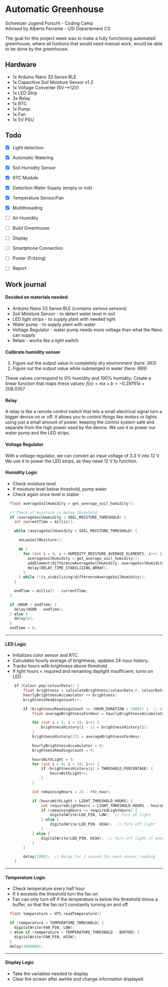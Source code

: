 # Automatic Greenhouse
Schweizer Jugend Forscht - Coding Camp   
Advised by Alberto Ferrante - USI Departement CS   
   
The goal for this project week was to make a fully functioning automated greenhouse, where all funtions that would need manual work, would be able to be done by the greenhouse.

## Hardware
- 1x Arduino Nano 33 Sense BLE
- 1x Capacitive Soil Moisture Sensor v1.2
- 1x Voltage Converter (5V-->12V)
- 1x LED Strip
- 3x Relay
- 1x RTC
- 1x Pump
- 1x Fan
- 1x 5V PSU

## Todo
- [x] Light detection
- [x] Automatic Watering
- [x] Soil Humidity Sensor
- [x] RTC Module
- [x] Detection Water Supply (empty or not)
- [x] Temperature Sensor/Fan
- [x] Multithreading
- [ ] Air Humidity
- [ ] Build Greenhouse
- [ ] Display
- [ ] Smartphone Connection
- [ ] Poster (Fritzing)
- [ ] Report



## Work journal

#### Decided on materials needed:
  - Arduino Nano 33 Sense BLE (contains various sensors)
  - Soil Moisture Sensor - to detect water level in soil
  - LED light strips - to supply plant with needed light
  - Water pump - to supply plant with water
  - Voltage Regulator - water pump needs more voltage than what the Nano can supply
  - Relais - works like a light switch

#### Calibrate humidity sensor
1. Figure out the output value in completely dry environment (here: $363$)
2. Figure out the output value while submerged in water (here: $699$)

These values correspond to 0% humidity and 100% humidity:
   Create a linear function that maps these values:
   $f(x) = mx + b = -0.29761x + 208.0357$

#### Relay
A relay is like a remote control switch that lets a small electrical signal turn a bigger device on or off. It allows you to control things like motors or lights using just a small amount of power, keeping the control system safe and separate from the high power used by the device. We use it to power our water pump and the LED strips.

#### Voltage Regulator
With a voltage regulator, we can convert an input voltage of 3.3 V into 12 V. We use it to power the LED strips, as they need 12 V to function.

#### Humidity Logic

- Check moisture level
- If moisture level below threshold, pump water
- Check again once level is stable


 

```c++
  float averageSoilHumidity = get_average_soil_humidity();

  // Check if moisture is below threshold
  if (averageSoilHumidity < SOIL_MOISTURE_THRESHOLD) {
    int currentTime = millis();

    while (averageSoilHumidity < SOIL_MOISTURE_THRESHOLD) {

      onLowSoilMoisture();

      do {
        for (int i = 0; i < HUMIDITY_MOISTURE_AVERAGE_ELEMENTS; i++) {
          averageSoilHumidity = get_average_soil_humidity();
          addElement(differenceAverageSoilHumidity, averageSoilHumidity);
          delay(DELAY_TIME_STABILIZING_ARRAY);
        }
      } while (!is_stabilizing(differenceAverageSoilHumidity));
    }

    endTime = millis() - currentTime;
  }

  if (HOUR > endTime) {
    delay(HOUR - endTime);
  } else {
    delay(0);
  }
  endTime = 0;
```
---

#### LED Logic
- Initializes color sensor and RTC.
- Calculates hourly average of  brightness, updates 24-hour history.
- Tracks hours with brightness above threshold.
- If light hours < required and remaining daylight insufficient, turns on LED.
  
```c++
    if (Colour.pop(colourData)) {
        float brightness = calculateBrightness(colourData.r, colourData.g, colourData.b);
        hourlyBrightnessAccumulator += brightness;
        brightnessReadingsCount++;

        if (brightnessReadingsCount >= (HOUR_DURATION / 1000)) {  // Assuming one reading per second
            float averageBrightnessForHour = hourlyBrightnessAccumulator / brightnessReadingsCount;

            for (int i = 1; i < 24; i++) {
                brightnessHistory[i - 1] = brightnessHistory[i];
            }
            brightnessHistory[23] = averageBrightnessForHour;

            hourlyBrightnessAccumulator = 0;
            brightnessReadingsCount = 0;

            hoursWithLight = 0;
            for (int i = 0; i < 24; i++) {
                if (brightnessHistory[i] > THRESHOLD_PERCENTAGE) {
                    hoursWithLight++;
                }
            }

            int remainingHours = 24 - rtc.hour;

            if (hoursWithLight < LIGHT_THRESHOLD_HOURS) {
                int requiredLightHours = LIGHT_THRESHOLD_HOURS - hoursWithLight;
                if (remainingHours <= requiredLightHours) {
                    digitalWrite(LED_PIN, LOW);  // Turn on light
                } else {
                    digitalWrite(LED_PIN, HIGH);  // Turn off light
                }
            } else {
                digitalWrite(LED_PIN, HIGH);  // Turn off light if enough light
            }
        }

        delay(1000);  // Delay for 1 second for each sensor reading
    }
```
---

#### Temperature Logic

- Check temperature every half hour
- If it exceeds the threshold turn the fan on
- Fan can only turn off if the temperature is below the threshold minus a buffer, so that the fan isn't constantly turning on and off

```c++
  float temperature = HTS.readTemperature()

  if (temperature > TEMPERATURE_THRESHOLD) {
    digitalWrite(FAN_PIN, LOW);
  } else if (temperature < TEMPERATURE_THRESHOLD - BUFFER) {
    digitalWrite(FAN_PIN, HIGH);
  }
  delay(1800000);
```
---

#### Display Logic

- Take the variables needed to display
- Clear the screen after awhile and change information displayed
